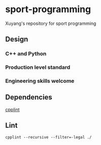 # sport-programming
Xuyang's repository for sport programming

## Design

### C++ and Python
### Production level standard
### Engineering skills welcome

## Dependencies
[cpplint](https://github.com/cpplint/cpplint)

## Lint
```
cpplint --recursive --filter=-legal ./
```
